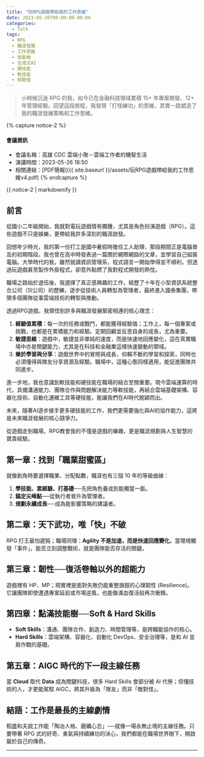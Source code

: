 ```yaml
---
title: "玩RPG遊戲帶給我的工作思維"
date: 2023-05-26T00:00:00-00:00
categories:
  - Talk
tags:
  - RPG
  - 職涯發展
  - 工作思維
  - 技能樹
  - 生成式AI
  - 硬技能
  - 軟技能
  - 經驗值
---
```


> 小時候沉迷 RPG 的我，如今已在金融科技領域累積 15+ 年專案開發、12+ 年管理經驗。回望這段旅程，我發現「打怪練功」的思維，其實一路塑造了我的職涯發展策略和工作思維。

{% capture notice-2 %}
#### 會議資訊

* 會議名稱：高雄 CDC 雲端小聚－雲端工作者的機智生活
* 演講時間：2023-05-26 18:50
* 相關連結：[PDF簡報]({{ site.baseurl }}/assets/玩RPG遊戲帶給我的工作思維v4.pdf)
  {% endcapture %}

<div class="notice">{{ notice-2 | markdownify }}</div>

## 前言

從國小二年級開始，我就對電玩遊戲情有獨鍾，尤其是角色扮演遊戲（RPG）。這些遊戲不只是娛樂，更帶給我許多深刻的職涯啟發。

回想年少時光，我的第一份打工是國中暑假時擔任工人助理，那段期間正是電腦普及的初期階段。我也曾在高中時發表過一篇關於網際網路的文章，並學習自己組裝電腦。大學時代的我，雖然就讀資訊管理系，程式語言一開始學得並不順利，但透過玩遊戲甚至製作外掛程式，卻意外點燃了我對程式開發的熱忱。

職場之路始於退伍後，我選擇了真正感興趣的工作，經歷了十年在小型資訊系統整合公司（SI公司）的歷練，逐步從技術人員轉型為管理者，最終進入國泰集團，帶領多個團隊從事雲端技術的轉型與推動。

透過RPG遊戲，我領悟到許多與職涯發展緊密相連的核心理念：

1. **經驗值累積**：每一次的任務或戰鬥，都能獲得經驗值；工作上，每一個專案或挑戰，也都是在累積能力和經驗。定期回顧並反思自身的成長，尤為重要。
2. **敏捷思維**：遊戲中，敏捷並非單純的速度，而是快速地回應變化，這在真實職場中亦是關鍵能力，尤其是在科技和金融業這樣快速變動的領域。
3. **樂於學習與分享**：遊戲世界中的冒險與成長，仰賴不斷的學習和探索，同時也必須懂得與隊友分享資源及經驗。職場中，這種心態同樣適用，能促進團隊共同進步。

進一步地，我也意識到軟技能和硬技能在職場的結合至關重要。現今雲端運算的時代，具備溝通能力、團隊合作與問題解決能力等軟技能，再結合雲端基礎架構、容器化技術、自動化運維工具等硬技能，能讓我們在AI時代脫穎而出。

未來，隨著AI逐步接手更多硬技能的工作，我們更需要強化與AI的協作能力，這將是未來職涯發展的核心競爭力。

從遊戲走到職場，RPG教會我的不僅是遊戲的樂趣，更是職涯規劃與人生智慧的寶貴經驗。

## 第一章：找到「職業甜蜜區」

就像創角時要選擇職業、分配點數，職涯也有三個 10 年的等級曲線：

1. **學技能、累經驗、打基礎**──先把角色養成到能獨當一面。
2. **錨定尖峰點**──從執行者晉升為管理者。
3. **規劃永續成長**──成為能影響策略的建議者。

## 第二章：天下武功，唯「快」不破

RPG 打王最怕遲鈍；職場同理：**Agility 不是加速，而是快速回應變化**。當環境觸發「事件」，能否立刻調整戰術，就是團隊能否存活的關鍵。

## 第三章：韌性──復活卷軸以外的超能力

遊戲裡有 HP、MP；現實裡是面對失敗仍能重整旗鼓的心理韌性 (Resilience)。它讓團隊即使遭遇專案延宕或市場逆風，也能像滿血復活般再次衝鋒。

## 第四章：點滿技能樹──Soft & Hard Skills

- **Soft Skills**：溝通、團隊合作、創造力、時間管理等，是跨職能協作的核心。
- **Hard Skills**：雲端架構、容器化、自動化 DevOps、安全治理等，是和 AI 並肩作戰的基礎。

## 第五章：AIGC 時代的下一段主線任務

當 **Cloud** 取代 **Data** 成為關鍵科技，很多 Hard Skills 會部分被 AI 代勞；但懂技術的人，才更能駕馭 AIGC，將其升級為「隊友」而非「敵對怪」。

## 結語：工作是最長的主線劇情

稻盛和夫說工作能「陶冶人格、磨礪心志」──就像一場永無止境的主線任務。只要帶著 RPG 式的好奇、勇氣與持續練功的決心，我們都能在職場世界樹下，開啟屬於自己的傳奇。

------

### 

